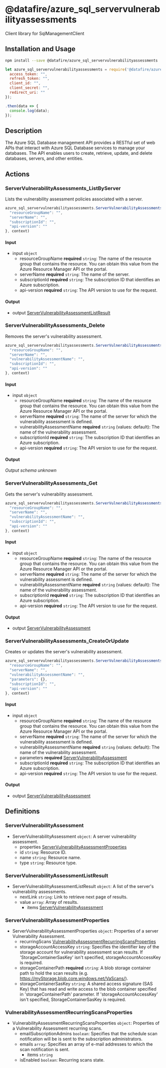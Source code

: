 # @datafire/azure_sql_servervulnerabilityassessments

Client library for SqlManagementClient

## Installation and Usage
```bash
npm install --save @datafire/azure_sql_servervulnerabilityassessments
```
```js
let azure_sql_servervulnerabilityassessments = require('@datafire/azure_sql_servervulnerabilityassessments').create({
  access_token: "",
  refresh_token: "",
  client_id: "",
  client_secret: "",
  redirect_uri: ""
});

.then(data => {
  console.log(data);
});
```

## Description

The Azure SQL Database management API provides a RESTful set of web APIs that interact with Azure SQL Database services to manage your databases. The API enables users to create, retrieve, update, and delete databases, servers, and other entities.

## Actions

### ServerVulnerabilityAssessments_ListByServer
Lists the vulnerability assessment policies associated with a server.


```js
azure_sql_servervulnerabilityassessments.ServerVulnerabilityAssessments_ListByServer({
  "resourceGroupName": "",
  "serverName": "",
  "subscriptionId": "",
  "api-version": ""
}, context)
```

#### Input
* input `object`
  * resourceGroupName **required** `string`: The name of the resource group that contains the resource. You can obtain this value from the Azure Resource Manager API or the portal.
  * serverName **required** `string`: The name of the server.
  * subscriptionId **required** `string`: The subscription ID that identifies an Azure subscription.
  * api-version **required** `string`: The API version to use for the request.

#### Output
* output [ServerVulnerabilityAssessmentListResult](#servervulnerabilityassessmentlistresult)

### ServerVulnerabilityAssessments_Delete
Removes the server's vulnerability assessment.


```js
azure_sql_servervulnerabilityassessments.ServerVulnerabilityAssessments_Delete({
  "resourceGroupName": "",
  "serverName": "",
  "vulnerabilityAssessmentName": "",
  "subscriptionId": "",
  "api-version": ""
}, context)
```

#### Input
* input `object`
  * resourceGroupName **required** `string`: The name of the resource group that contains the resource. You can obtain this value from the Azure Resource Manager API or the portal.
  * serverName **required** `string`: The name of the server for which the vulnerability assessment is defined.
  * vulnerabilityAssessmentName **required** `string` (values: default): The name of the vulnerability assessment.
  * subscriptionId **required** `string`: The subscription ID that identifies an Azure subscription.
  * api-version **required** `string`: The API version to use for the request.

#### Output
*Output schema unknown*

### ServerVulnerabilityAssessments_Get
Gets the server's vulnerability assessment.


```js
azure_sql_servervulnerabilityassessments.ServerVulnerabilityAssessments_Get({
  "resourceGroupName": "",
  "serverName": "",
  "vulnerabilityAssessmentName": "",
  "subscriptionId": "",
  "api-version": ""
}, context)
```

#### Input
* input `object`
  * resourceGroupName **required** `string`: The name of the resource group that contains the resource. You can obtain this value from the Azure Resource Manager API or the portal.
  * serverName **required** `string`: The name of the server for which the vulnerability assessment is defined.
  * vulnerabilityAssessmentName **required** `string` (values: default): The name of the vulnerability assessment.
  * subscriptionId **required** `string`: The subscription ID that identifies an Azure subscription.
  * api-version **required** `string`: The API version to use for the request.

#### Output
* output [ServerVulnerabilityAssessment](#servervulnerabilityassessment)

### ServerVulnerabilityAssessments_CreateOrUpdate
Creates or updates the server's vulnerability assessment.


```js
azure_sql_servervulnerabilityassessments.ServerVulnerabilityAssessments_CreateOrUpdate({
  "resourceGroupName": "",
  "serverName": "",
  "vulnerabilityAssessmentName": "",
  "parameters": {},
  "subscriptionId": "",
  "api-version": ""
}, context)
```

#### Input
* input `object`
  * resourceGroupName **required** `string`: The name of the resource group that contains the resource. You can obtain this value from the Azure Resource Manager API or the portal.
  * serverName **required** `string`: The name of the server for which the vulnerability assessment is defined.
  * vulnerabilityAssessmentName **required** `string` (values: default): The name of the vulnerability assessment.
  * parameters **required** [ServerVulnerabilityAssessment](#servervulnerabilityassessment)
  * subscriptionId **required** `string`: The subscription ID that identifies an Azure subscription.
  * api-version **required** `string`: The API version to use for the request.

#### Output
* output [ServerVulnerabilityAssessment](#servervulnerabilityassessment)



## Definitions

### ServerVulnerabilityAssessment
* ServerVulnerabilityAssessment `object`: A server vulnerability assessment.
  * properties [ServerVulnerabilityAssessmentProperties](#servervulnerabilityassessmentproperties)
  * id `string`: Resource ID.
  * name `string`: Resource name.
  * type `string`: Resource type.

### ServerVulnerabilityAssessmentListResult
* ServerVulnerabilityAssessmentListResult `object`: A list of the server's vulnerability assessments.
  * nextLink `string`: Link to retrieve next page of results.
  * value `array`: Array of results.
    * items [ServerVulnerabilityAssessment](#servervulnerabilityassessment)

### ServerVulnerabilityAssessmentProperties
* ServerVulnerabilityAssessmentProperties `object`: Properties of a server Vulnerability Assessment.
  * recurringScans [VulnerabilityAssessmentRecurringScansProperties](#vulnerabilityassessmentrecurringscansproperties)
  * storageAccountAccessKey `string`: Specifies the identifier key of the storage account for vulnerability assessment scan results. If 'StorageContainerSasKey' isn't specified, storageAccountAccessKey is required.
  * storageContainerPath **required** `string`: A blob storage container path to hold the scan results (e.g. https://myStorage.blob.core.windows.net/VaScans/).
  * storageContainerSasKey `string`: A shared access signature (SAS Key) that has read and write access to the blob container specified in 'storageContainerPath' parameter. If 'storageAccountAccessKey' isn't specified, StorageContainerSasKey is required.

### VulnerabilityAssessmentRecurringScansProperties
* VulnerabilityAssessmentRecurringScansProperties `object`: Properties of a Vulnerability Assessment recurring scans.
  * emailSubscriptionAdmins `boolean`: Specifies that the schedule scan notification will be is sent to the subscription administrators.
  * emails `array`: Specifies an array of e-mail addresses to which the scan notification is sent.
    * items `string`
  * isEnabled `boolean`: Recurring scans state.


